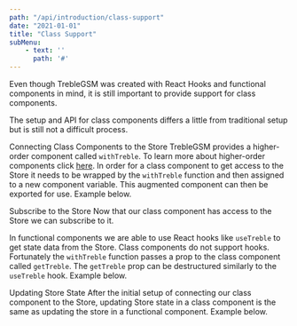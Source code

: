 ```yaml
---
path: "/api/introduction/class-support"
date: "2021-01-01"
title: "Class Support"
subMenu: 
    - text: ''
      path: '#'
---
```


Even though TrebleGSM was created with React Hooks and functional components in mind, it is still important to provide support for class components. 

The setup and API for class components differs a little from traditional setup but is still not a difficult process.

Connecting Class Components to the Store
TrebleGSM provides a higher-order component called `withTreble`. To learn more about higher-order components click [here](https://reactjs.org/docs/higher-order-components.html). In order for a class component to get access to the Store it needs to be wrapped by the `withTreble` function and then assigned to a new component variable.  This augmented component can then be exported for use. Example below.

Subscribe to the Store
Now that our class component has access to the Store we can subscribe to it.  

In functional components we are able to use React hooks like `useTreble` to get state data from the Store.  Class components do not support hooks. Fortunately the `withTreble` function passes a prop to the class component called `getTreble`. The `getTreble` prop can be destructured similarly to the `useTreble` hook.  Example below.

Updating Store State
After the initial setup of connecting our class component to the Store, updating Store state in a class component is the same as updating the store in a functional component.  Example below.
